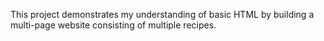 This project demonstrates my understanding of basic HTML by building a multi-page website consisting of multiple recipes.

